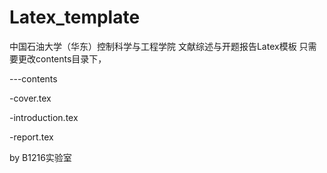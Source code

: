 # Latex_template
中国石油大学（华东）控制科学与工程学院 文献综述与开题报告Latex模板
只需要更改contents目录下，


---contents

-cover.tex

-introduction.tex

-report.tex


by B1216实验室
